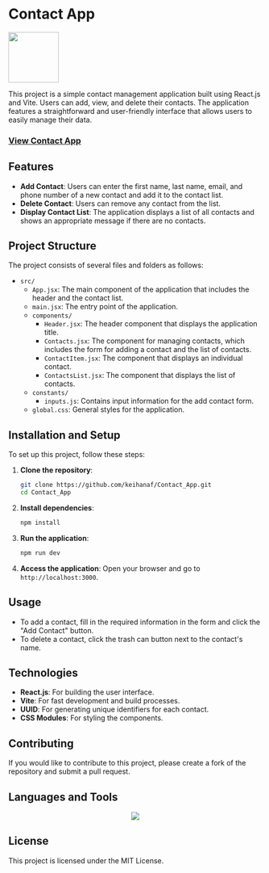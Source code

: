 # Contact App

<img src="https://user-images.githubusercontent.com/74038190/212257467-871d32b7-e401-42e8-a166-fcfd7baa4c6b.gif" width="100">

This project is a simple contact management application built using React.js and Vite. Users can add, view, and delete their contacts. The application features a straightforward and user-friendly interface that allows users to easily manage their data.

<h3><a href="https://contact-app-sage.vercel.app/">View Contact App</a></h3>

## Features

- **Add Contact**: Users can enter the first name, last name, email, and phone number of a new contact and add it to the contact list.
- **Delete Contact**: Users can remove any contact from the list.
- **Display Contact List**: The application displays a list of all contacts and shows an appropriate message if there are no contacts.

## Project Structure

The project consists of several files and folders as follows:

- `src/`
  - `App.jsx`: The main component of the application that includes the header and the contact list.
  - `main.jsx`: The entry point of the application.
  - `components/`
    - `Header.jsx`: The header component that displays the application title.
    - `Contacts.jsx`: The component for managing contacts, which includes the form for adding a contact and the list of contacts.
    - `ContactItem.jsx`: The component that displays an individual contact.
    - `ContactsList.jsx`: The component that displays the list of contacts.
  - `constants/`
    - `inputs.js`: Contains input information for the add contact form.
  - `global.css`: General styles for the application.

## Installation and Setup

To set up this project, follow these steps:

1. **Clone the repository**:
   ```bash
   git clone https://github.com/keihanaf/Contact_App.git
   cd Contact_App
   ```

2. **Install dependencies**:
   ```bash
   npm install
   ```

3. **Run the application**:
   ```bash
   npm run dev
   ```

4. **Access the application**: 
   Open your browser and go to `http://localhost:3000`.

## Usage

- To add a contact, fill in the required information in the form and click the "Add Contact" button.
- To delete a contact, click the trash can button next to the contact's name.

## Technologies

- **React.js**: For building the user interface.
- **Vite**: For fast development and build processes.
- **UUID**: For generating unique identifiers for each contact.
- **CSS Modules**: For styling the components.

## Contributing

If you would like to contribute to this project, please create a fork of the repository and submit a pull request.

## Languages and Tools

<p align="center">
  <a href="https://skillicons.dev">
    <img src="https://skillicons.dev/icons?i=react,javascript,vite,css,vscode" />
  </a>
</p>

## License

This project is licensed under the MIT License.
